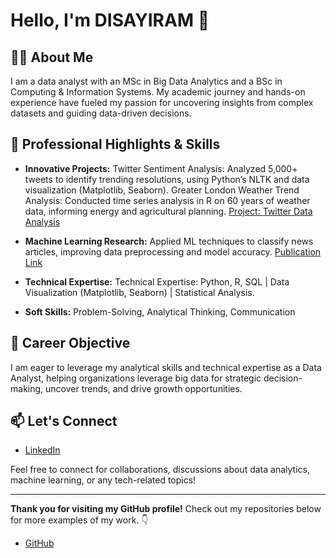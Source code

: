 # Hello, I'm DISAYIRAM 👋

## 👨‍💻 About Me

I am a data analyst with an MSc in Big Data Analytics and a BSc in Computing & Information Systems. My academic journey and hands-on experience have fueled my passion for uncovering insights from complex datasets and guiding data-driven decisions.
## 🌟 Professional Highlights & Skills

- **Innovative Projects:** Twitter Sentiment Analysis: Analyzed 5,000+ tweets to identify trending resolutions, using Python’s NLTK and data visualization (Matplotlib, Seaborn).
Greater London Weather Trend Analysis: Conducted time series analysis in R on 60 years of weather data, informing energy and agricultural planning. [Project: Twitter Data Analysis](https://github.com/Disayiram3/twitter-data-analysis)

- **Machine Learning Research:** Applied ML techniques to classify news articles, improving data preprocessing and model accuracy. [Publication Link](https://doi.org/10.1109/SCSE56529.2022.9905210)

- **Technical Expertise:** Technical Expertise: Python, R, SQL | Data Visualization (Matplotlib, Seaborn) | Statistical Analysis.
- **Soft Skills:** Problem-Solving, Analytical Thinking, Communication

## 🚀 Career Objective

I am eager to leverage my analytical skills and technical expertise as a Data Analyst, helping organizations leverage big data for strategic decision-making, uncover trends, and drive growth opportunities.

## 📫 Let's Connect

- [LinkedIn](https://www.linkedin.com/in/disayiram)

Feel free to connect for collaborations, discussions about data analytics, machine learning, or any tech-related topics!

---

**Thank you for visiting my GitHub profile!** 
Check out my repositories below for more examples of my work. 👇
- [GitHub](https://github.com/Disayiram3?tab=repositories)
